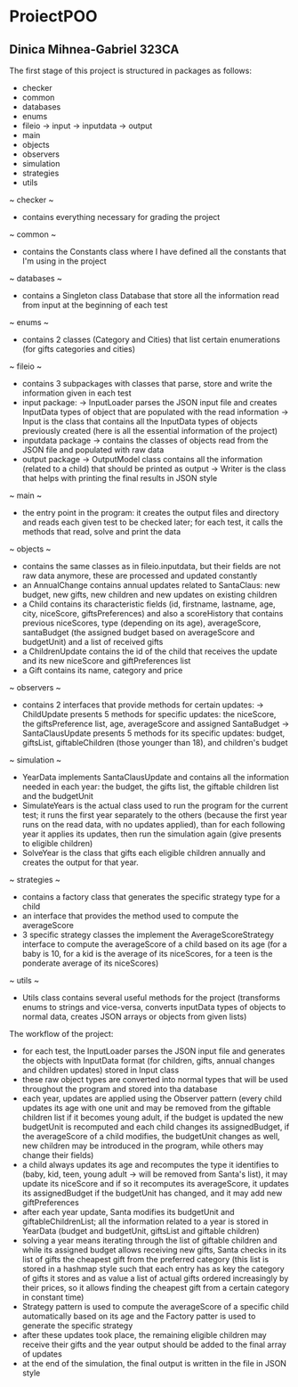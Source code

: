 # ProiectPOO
## Dinica Mihnea-Gabriel 323CA

The first stage of this project is structured in packages as follows:
* checker
* common
* databases
* enums
* fileio
    -> input
    -> inputdata
    -> output
* main
* objects
* observers
* simulation
* strategies
* utils

~ checker ~
- contains everything necessary for grading the project

~ common ~
- contains the Constants class where I have defined all the constants that I'm using in the project

~ databases ~
- contains a Singleton class Database that store all the information read from input at the beginning of each test

~ enums ~
- contains 2 classes (Category and Cities) that list certain enumerations (for gifts categories and cities)

~ fileio ~
- contains 3 subpackages with classes that parse, store and write the information given in each test
- input package:
    -> InputLoader parses the JSON input file and creates InputData types of object that are populated with the read information
    -> Input is the class that contains all the InputData types of objects previously created (here is all the essential information of the project)
- inputdata package
    -> contains the classes of objects read from the JSON file and populated with raw data
- output package
    -> OutputModel class contains all the information (related to a child) that should be printed as output
    -> Writer is the class that helps with printing the final results in JSON style

~ main ~
- the entry point in the program: it creates the output files and directory and reads each given test to be checked later; for each test, it calls the methods that read, solve and print the data

~ objects ~
- contains the same classes as in fileio.inputdata, but their fields are not raw data anymore, these are processed and updated constantly
- an AnnualChange contains annual updates related to SantaClaus: new budget, new gifts, new children and new updates on existing children
- a Child contains its characteristic fields (id, firstname, lastname, age, city, niceScore, giftsPreferences) and also a scoreHistory that contains previous niceScores, type (depending on its age), averageScore, santaBudget (the assigned budget based on averageScore and budgetUnit) and a list of received gifts
- a ChildrenUpdate contains the id of the child that receives the update and its new niceScore and giftPreferences list
- a Gift contains its name, category and price

~ observers ~
- contains 2 interfaces that provide methods for certain updates:
    -> ChildUpdate presents 5 methods for specific updates: the niceScore, the giftsPreference list, age, averageScore and assigned SantaBudget
    -> SantaClausUpdate presents 5 methods for its specific updates: budget, giftsList, giftableChildren (those younger than 18), and children's budget

~ simulation ~
- YearData implements SantaClausUpdate and contains all the information needed in each year: the budget, the gifts list, the giftable children list and the budgetUnit
- SimulateYears is the actual class used to run the program for the current test; it runs the first year separately to the others (because the first year runs on the read data, with no updates applied), than for each following year it applies its updates, then run the simulation again (give presents to eligible children)
- SolveYear is the class that gifts each eligible children annually and creates the output for that year.

~ strategies ~
- contains a factory class that generates the specific strategy type for a child
- an interface that provides the method used to compute the averageScore
- 3 specific strategy classes the implement the AverageScoreStrategy interface to compute the averageScore of a child based on its age (for a baby is 10, for a kid is the average of its niceScores, for a teen is the ponderate average of its niceScores)

~ utils ~
- Utils class contains several useful methods for the project (transforms enums to strings and vice-versa, converts inputData types of objects to normal data, creates JSON arrays or objects from given lists)

The workflow of the project:
- for each test, the InputLoader parses the JSON input file and generates the objects with InputData format (for children, gifts, annual changes and children updates) stored in Input class
- these raw object types are converted into normal types that will be used throughout the program and stored into tha database
- each year, updates are applied using the Observer pattern (every child updates its age with one unit and may be removed from the giftable children list if it becomes young adult, if the budget is updated the new budgetUnit is recomputed and each child changes its assignedBudget, if the averageScore of a child modifies, the budgetUnit changes as well, new children may be introduced in the program, while others may change their fields)
- a child always updates its age and recomputes the type it identifies to (baby, kid, teen, young adult -> will be removed from Santa's list), it may update its niceScore and if so it recomputes its averageScore, it updates its assignedBudget if the budgetUnit has changed, and it may add new giftPreferences
- after each year update, Santa modifies its budgetUnit and giftableChildrenList; all the information related to a year is stored in YearData (budget and budgetUnit, giftsList and giftable children)
- solving a year means iterating through the list of giftable children and while its assigned budget allows receiving new gifts, Santa checks in its list of gifts the cheapest gift from the preferred category (this list is stored in a hashmap style such that each entry has as key the category of gifts it stores and as value a list of actual gifts ordered increasingly by their prices, so it allows finding the cheapest gift from a certain category in constant time)
- Strategy pattern is used to compute the averageScore of a specific child automatically based on its age and the Factory patter is used to generate the specific strategy
- after these updates took place, the remaining eligible children may receive their gifts and the year output should be added to the final array of updates
- at the end of the simulation, the final output is written in the file in JSON style